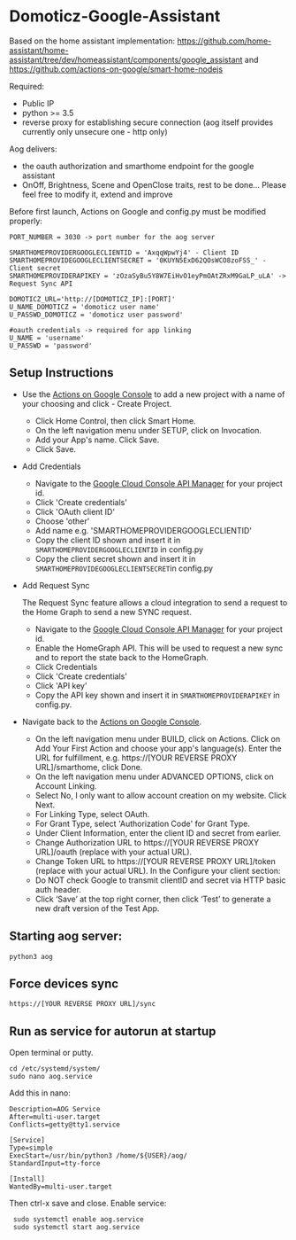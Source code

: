 # Domoticz-Google-Assistant

Based on the home assistant implementation: https://github.com/home-assistant/home-assistant/tree/dev/homeassistant/components/google_assistant and https://github.com/actions-on-google/smart-home-nodejs

Required:
- Public IP
- python >= 3.5
- reverse proxy for establishing secure connection (aog itself provides currently only unsecure one - http only)

Aog delivers: 
- the oauth authorization and smarthome endpoint for the google assistant
- OnOff, Brightness, Scene and OpenClose traits, rest to be done...
Please feel free to modify it, extend and improve


Before first launch, Actions on Google and config.py must be modified properly:
```
PORT_NUMBER = 3030 -> port number for the aog server

SMARTHOMEPROVIDERGOOGLECLIENTID = 'AxqqWpwYj4' - Client ID
SMARTHOMEPROVIDEGOOGLECLIENTSECRET = '0KUYN5ExD62QOsWCO8zoFSS_' - Client secret
SMARTHOMEPROVIDERAPIKEY = 'zOzaSyBu5Y8W7EiHvO1eyPmOAtZRxM9GaLP_uLA' -> Request Sync API

DOMOTICZ_URL='http://[DOMOTICZ_IP]:[PORT]'
U_NAME_DOMOTICZ = 'domoticz user name'
U_PASSWD_DOMOTICZ = 'domoticz user password'

#oauth credentials -> required for app linking
U_NAME = 'username'
U_PASSWD = 'password'
```
## Setup Instructions
- Use the [Actions on Google Console](https://console.actions.google.com/) to add a new project with a name of your choosing and click     - Create Project.
  - Click Home Control, then click Smart Home.
  - On the left navigation menu under SETUP, click on Invocation.
  - Add your App's name. Click Save.
  - Click Save.

- Add Credentials
  - Navigate to the [Google Cloud Console API Manager](https://console.cloud.google.com/apis/credentials) for your project id.
  - Click 'Create credentials'
  - Click 'OAuth client ID'
  - Choose 'other'
  - Add name e.g. 'SMARTHOMEPROVIDERGOOGLECLIENTID'
  - Copy the client ID shown and insert it in `SMARTHOMEPROVIDERGOOGLECLIENTID` in config.py
  - Copy the client secret shown and insert it in `SMARTHOMEPROVIDEGOOGLECLIENTSECRET`in config.py

- Add Request Sync

  The Request Sync feature allows a cloud integration to send a request to the Home Graph to send a new SYNC request.
  - Navigate to the [Google Cloud Console API Manager](https://console.cloud.google.com/apis/credentials) for your project id.
  - Enable the HomeGraph API. This will be used to request a new sync and to report the state back to the HomeGraph.
  - Click Credentials
  - Click 'Create credentials'
  - Click 'API key'
  - Copy the API key shown and insert it in `SMARTHOMEPROVIDERAPIKEY` in config.py.

- Navigate back to the [Actions on Google Console](https://console.actions.google.com/).
  - On the left navigation menu under BUILD, click on Actions. Click on Add Your First Action and choose your app's language(s).
    Enter the URL for fulfillment, e.g. https://[YOUR REVERSE PROXY URL]/smarthome, click Done.
  - On the left navigation menu under ADVANCED OPTIONS, click on Account Linking.
  - Select No, I only want to allow account creation on my website. Click Next.
  - For Linking Type, select OAuth.
  - For Grant Type, select 'Authorization Code' for Grant Type.
  - Under Client Information, enter the client ID and secret from earlier.
  - Change Authorization URL to https://[YOUR REVERSE PROXY URL]/oauth (replace with your actual URL).
  - Change Token URL to https://[YOUR REVERSE PROXY URL]/token (replace with your actual URL).
  In the Configure your client section:
  - Do NOT check Google to transmit clientID and secret via HTTP basic auth header.
  - Click ‘Save’ at the top right corner, then click ‘Test’ to generate a new draft version of the Test App.
  
## Starting aog server:
```
python3 aog
```
## Force devices sync
```
https://[YOUR REVERSE PROXY URL]/sync
```
## Run as service for autorun at startup
Open terminal or putty.
```
cd /etc/systemd/system/
sudo nano aog.service
```
Add this in nano:
```
Description=AOG Service
After=multi-user.target
Conflicts=getty@tty1.service

[Service]
Type=simple
ExecStart=/usr/bin/python3 /home/${USER}/aog/
StandardInput=tty-force

[Install]
WantedBy=multi-user.target
```
Then ctrl-x save and close.
Enable service:
```
 sudo systemctl enable aog.service
 sudo systemctl start aog.service
```
